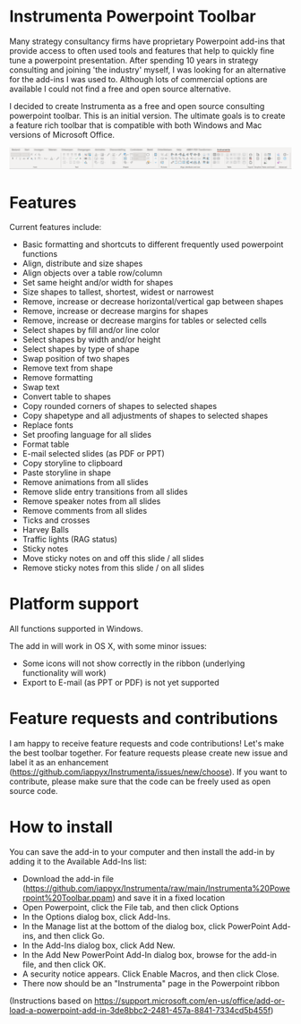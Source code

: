 # Instrumenta Powerpoint Toolbar

Many strategy consultancy firms have proprietary Powerpoint add-ins that provide access to often used tools and features that help to quickly fine tune a powerpoint presentation. After spending 10 years in strategy consulting and joining 'the industry' myself, I was looking for an alternative for the add-ins I was used to. Although lots of commercial options are available I could not find a free and open source alternative. 

I decided to create Instrumenta as a free and open source consulting powerpoint toolbar. This is an initial version. The ultimate goals is to create a feature rich toolbar that is compatible with both Windows and Mac versions of Microsoft Office.

![Alt text](img/instrumenta-win.png?raw=true "Instrumenta Powerpoint Toolbar (Windows)")


# Features
Current features include:
- Basic formatting and shortcuts to different frequently used powerpoint functions
- Align, distribute and size shapes
- Align objects over a table row/column 
- Set same height and/or width for shapes
- Size shapes to tallest, shortest, widest or narrowest
- Remove, increase or decrease horizontal/vertical gap between shapes
- Remove, increase or decrease margins for shapes
- Remove, increase or decrease margins for tables or selected cells
- Select shapes by fill and/or line color
- Select shapes by width and/or height
- Select shapes by type of shape
- Swap position of two shapes
- Remove text from shape
- Remove formatting
- Swap text
- Convert table to shapes
- Copy rounded corners of shapes to selected shapes
- Copy shapetype and all adjustments of shapes to selected shapes
- Replace fonts
- Set proofing language for all slides
- Format table
- E-mail selected slides (as PDF or PPT)
- Copy storyline to clipboard
- Paste storyline in shape
- Remove animations from all slides
- Remove slide entry transitions from all slides
- Remove speaker notes from all slides
- Remove comments from all slides
- Ticks and crosses
- Harvey Balls
- Traffic lights (RAG status)
- Sticky notes
- Move sticky notes on and off this slide / all slides
- Remove sticky notes from this slide / on all slides

# Platform support
All functions supported in Windows. 

The add in will work in OS X, with some minor issues:
* Some icons will not show correctly in the ribbon (underlying functionality will work)
* Export to E-mail (as PPT or PDF) is not yet supported

# Feature requests and contributions
I am happy to receive feature requests and code contributions! Let's make the best toolbar together. For feature requests please create new issue and label it as an enhancement (https://github.com/iappyx/Instrumenta/issues/new/choose). If you want to contribute, please make sure that the code can be freely used as open source code.

# How to install 

You can save the add-in to your computer and then install the add-in by adding it to the Available Add-Ins list:
- Download the add-in file (https://github.com/iappyx/Instrumenta/raw/main/Instrumenta%20Powerpoint%20Toolbar.ppam) and save it in a fixed location 
- Open Powerpoint, click the File tab, and then click Options
- In the Options dialog box, click Add-Ins.
- In the Manage list at the bottom of the dialog box, click PowerPoint Add-ins, and then click Go.
- In the Add-Ins dialog box, click Add New.
- In the Add New PowerPoint Add-In dialog box, browse for the add-in file, and then click OK.
- A security notice appears. Click Enable Macros, and then click Close.
- There now should be an "Instrumenta" page in the Powerpoint ribbon

(Instructions based on https://support.microsoft.com/en-us/office/add-or-load-a-powerpoint-add-in-3de8bbc2-2481-457a-8841-7334cd5b455f)
